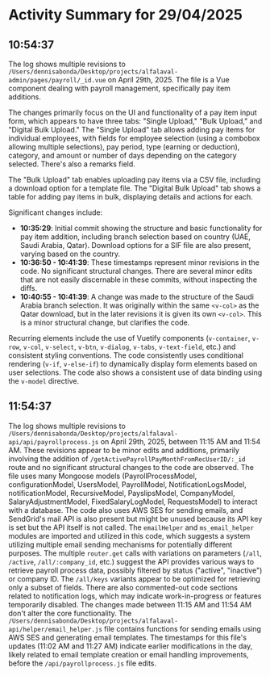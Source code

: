 # Activity Summary for 29/04/2025

## 10:54:37
The log shows multiple revisions to `/Users/dennisabonda/Desktop/projects/alfalaval-admin/pages/payroll/_id.vue` on April 29th, 2025.  The file is a Vue component dealing with payroll management, specifically pay item additions.

The changes primarily focus on the UI and functionality of a pay item input form, which appears to have three tabs: "Single Upload," "Bulk Upload," and "Digital Bulk Upload."  The "Single Upload" tab allows adding pay items for individual employees, with fields for employee selection (using a combobox allowing multiple selections), pay period, type (earning or deduction), category, and amount or number of days depending on the category selected.  There's also a remarks field.

The "Bulk Upload" tab enables uploading pay items via a CSV file, including a download option for a template file. The "Digital Bulk Upload" tab shows a table for adding pay items in bulk, displaying details and actions for each.

Significant changes include:

* **10:35:29**: Initial commit showing the structure and basic functionality for pay item addition, including branch selection based on country (UAE, Saudi Arabia, Qatar). Download options for a SIF file are also present, varying based on the country.
* **10:36:50 - 10:41:39**: These timestamps represent minor revisions in the code. No significant structural changes. There are several minor edits that are not easily discernable in these commits, without inspecting the diffs. 
* **10:40:55 - 10:41:39**: A change was made to the structure of the Saudi Arabia branch selection. It was originally within the same `<v-col>` as the Qatar download, but in the later revisions it is given its own `<v-col>`. This is a minor structural change, but clarifies the code.


Recurring elements include the use of Vuetify components (`v-container`, `v-row`, `v-col`, `v-select`, `v-btn`, `v-dialog`, `v-tabs`, `v-text-field`, etc.) and consistent styling conventions.  The code consistently uses conditional rendering (`v-if`, `v-else-if`) to dynamically display form elements based on user selections.  The code also shows a consistent use of data binding using the `v-model` directive.


## 11:54:37
The log shows multiple revisions to `/Users/dennisabonda/Desktop/projects/alfalaval-api/api/payrollprocess.js` on April 29th, 2025, between 11:15 AM and 11:54 AM.  These revisions appear to be minor edits and additions, primarily involving the addition of  `/getActivePayrollPayMonthFromRecUserID/:_id` route and no significant structural changes to the code are observed. The file uses many Mongoose models (PayrollProcessModel, configurationModel, UsersModel, PayrollModel, NotificationLogsModel, notificationModel, RecursiveModel, PayslipsModel, CompanyModel, SalaryAdjustmentModel, FixedSalaryLogModel, RequestsModel) to interact with a database.  The code also uses AWS SES for sending emails, and SendGrid's mail API is also present but might be unused because its API key is set but the API itself is not called.  The `emailHelper` and `ms_email_helper` modules are imported and utilized in this code, which suggests a system utilizing multiple email sending mechanisms for potentially different purposes. The multiple `router.get` calls with variations on parameters (`/all`, `/active`, `/all/:company_id`, etc.) suggest the API provides various ways to retrieve payroll process data, possibly filtered by status ("active", "inactive") or company ID.  The `/all/keys` variants appear to be optimized for retrieving only a subset of fields.  There are also commented-out code sections related to notification logs, which may indicate work-in-progress or features temporarily disabled.  The changes made between 11:15 AM and 11:54 AM don't alter the core functionality.  The  `/Users/dennisabonda/Desktop/projects/alfalaval-api/helper/email_helper.js` file contains functions for sending emails using AWS SES and generating email templates.  The timestamps for this file's updates (11:02 AM and 11:27 AM) indicate  earlier modifications in the day, likely related to email template creation or email handling improvements, before the `/api/payrollprocess.js` file edits.
